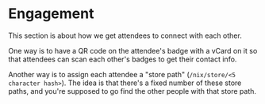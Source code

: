 # Engagement

This section is about how we get attendees to connect with each other.

One way is to have a QR code on the attendee's badge with a vCard on it so that
attendees can scan each other's badges to get their contact info.

Another way is to assign each attendee a "store path"
(`/nix/store/<5 character hash>`).
The idea is that there's a fixed number of these store paths,
and you're supposed to go find the other people with that store path.
